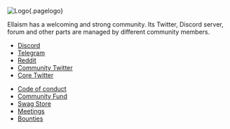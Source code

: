![Logo](/uploads/logo.png "Logo"){.pagelogo}
<!-- TITLE: Community -->
<!-- SUBTITLE: Ellaism - A stable network with no premine and no dev fees -->

Ellaism has a welcoming and strong community. Its Twitter, Discord server, forum and other
parts are managed by different community members.

* [Discord](https://discord.gg/gz9tURY)
* [Telegram](https://t.me/ellaismcoin)
* [Reddit](https://www.reddit.com/r/ellaism/)
* [Community Twitter](https://twitter.com/EllaismProject)
* [Core Twitter](https://twitter.com/EllaismCore)

- [Code of conduct](community/code-of-conduct)
- [Community Fund](community/community-fund)
- [Swag Store](community/swag-store)
- [Meetings](community/meetings)
- [Bounties](community/bounties)

